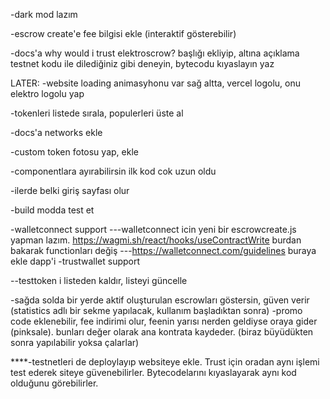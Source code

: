

-dark mod lazım


-escrow create'e fee bilgisi ekle (interaktif gösterebilir)



-docs'a why would i trust elektroscrow? başlığı ekliyip, altına açıklama testnet kodu ile dilediğiniz gibi deneyin, bytecodu kıyaslayın yaz







LATER:
-website loading animasyhonu var sağ altta, vercel logolu, onu elektro logolu yap

-tokenleri listede sırala, populerleri üste al

-docs'a networks ekle

-custom token fotosu yap, ekle

-componentlara ayırabilirsin ilk kod cok uzun oldu

-ilerde belki giriş sayfası olur

-build modda test et

-walletconnect support
---walletconnect icin yeni bir escrowcreate.js yapman lazım. https://wagmi.sh/react/hooks/useContractWrite burdan bakarak functionları değiş
---https://walletconnect.com/guidelines buraya ekle dapp'i
-trustwallet support

--testtoken i listeden kaldır, listeyi güncelle

-sağda solda bir yerde aktif oluşturulan escrowları göstersin, güven verir (statistics adlı bir sekme yapılacak, kullanım başladıktan sonra)
-promo code eklenebilir, fee indirimi olur, feenin yarısı nerden geldiyse oraya gider (pinksale). bunları değer olarak ana kontrata kaydeder. (biraz büyüdükten sonra yapılabilir yoksa çalarlar)


****-testnetleri de deploylayıp websiteye ekle. Trust için oradan aynı işlemi test ederek siteye güvenebilirler. Bytecodelarını kıyaslayarak aynı kod olduğunu görebilirler.


